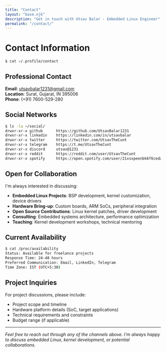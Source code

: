 ```yaml
---
title: "Contact"
layout: "base.njk"
description: "Get in touch with Utsav Balar - Embedded Linux Engineer"
permalink: "/contact/"
---
```


# Contact Information

```bash
$ cat ~/.profile/contact
```

## Professional Contact

**Email**: [utsavbalar1231@gmail.com](mailto:utsavbalar1231@gmail.com)  
**Location**: Surat, Gujarat, IN 395006  
**Phone**: (+91) 7600-529-280

## Social Networks

```bash
$ ls -la ~/social/
drwxr-xr-x github      https://github.com/UtsavBalar1231
drwxr-xr-x linkedin    https://linkedin.com/in/utsavbalar  
drwxr-xr-x twitter     https://twitter.com/UtsavTheCunt
drwxr-xr-x telegram    https://t.me/UtsavTheCunt
drwxr-xr-x discord     utsav@1231
drwxr-xr-x reddit      https://reddit.com/user/UtsavTheCunt
drwxr-xr-x spotify     https://open.spotify.com/user/21xsxpeenbk6f6cedao77vxpy
```

## Open for Collaboration

I'm always interested in discussing:

- **Embedded Linux Projects**: BSP development, kernel customization, device drivers
- **Hardware Bring-up**: Custom boards, ARM SoCs, peripheral integration  
- **Open Source Contributions**: Linux kernel patches, driver development
- **Consulting**: Embedded systems architecture, performance optimization
- **Teaching**: Kernel development workshops, technical mentoring

## Current Availability

```bash
$ cat /proc/availability
Status: Available for freelance projects
Response Time: 24-48 hours
Preferred Communication: Email, LinkedIn, Telegram
Time Zone: IST (UTC+5:30)
```

## Project Inquiries

For project discussions, please include:
- Project scope and timeline
- Hardware platform details (SoC, target applications)
- Technical requirements and constraints
- Budget range (if applicable)

---

*Feel free to reach out through any of the channels above. I'm always happy to discuss embedded Linux, kernel development, or potential collaborations.*